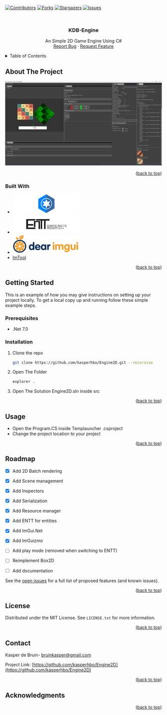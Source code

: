 <!-- Improved compatibility of back to top link: See: https://github.com/othneildrew/Best-README-Template/pull/73 -->
<a name="readme-top"></a>
<!--
*** Thanks for checking out the Best-README-Template. If you have a suggestion
*** that would make this better, please fork the repo and create a pull request
*** or simply open an issue with the tag "enhancement".
*** Don't forget to give the project a star!
*** Thanks again! Now go create something AMAZING! :D
-->



<!-- PROJECT SHIELDS -->
<!--
*** I'm using markdown "reference style" links for readability.
*** Reference links are enclosed in brackets [ ] instead of parentheses ( ).
*** See the bottom of this document for the declaration of the reference variables
*** for contributors-url, forks-url, etc. This is an optional, concise syntax you may use.
*** https://www.markdownguide.org/basic-syntax/#reference-style-links
-->
[![Contributors][contributors-shield]][contributors-url]
[![Forks][forks-shield]][forks-url]
[![Stargazers][stars-shield]][stars-url]
[![Issues][issues-shield]][issues-url]



<!-- PROJECT LOGO -->
<br />
<div align="center">
  <!-- <a href="https://github.com/othneildrew/Best-README-Template">
    <img src="images/logo.png" alt="Logo" width="80" height="80">
  </a> -->

  <h3 align="center">KDB-Engine</h3>

  <p align="center">
    An Simple 2D Game Engine Using C#
    <!-- <br />
    <a href="https://github.com/othneildrew/Best-README-Template"><strong>Explore the docs »</strong></a>
    <br /> -->
    <!-- <br />
    <a href="https://github.com/othneildrew/Best-README-Template">View Demo</a>
     -->
    <br/>
    <a href="https://github.com/kasperhbo/Engine2D/issues/">Report Bug</a>
    ·
    <a href="https://github.com/kasperhbo/Engine2D/issues/">Request Feature</a>
  </p>
</div>



<!-- TABLE OF CONTENTS -->
<details>
  <summary>Table of Contents</summary>
  <ol>
    <li>
      <a href="#about-the-project">About The Project</a>
      <ul>
        <li><a href="#built-with">Build With</a></li>
      </ul>
    </li>
    <li>
      <a href="#getting-started">Getting Started</a>
      <ul>
        <li><a href="#prerequisites">Prerequisites</a></li>
        <li><a href="#installation">Installation</a></li>
      </ul>
    </li>
    <li><a href="#usage">Usage</a></li>
    <li><a href="#roadmap">Roadmap</a></li>
    <li><a href="#contributing">Contributing</a></li>
    <li><a href="#license">License</a></li>
    <li><a href="#contact">Contact</a></li>
    <li><a href="#acknowledgments">Acknowledgments</a></li>
  </ol>
</details>



<!-- ABOUT THE PROJECT -->
## About The Project

![Product Name Screen Shot][product-screenshot-url]

<p align="right">(<a href="#readme-top">back to top</a>)</p>



### Built With

* [![OpenTK][OpenTK]][OpenTK-url]<a href="https://github.com/opentk/opentk"></a>
* [![ENTT-Sharp][ENTT-Sharp]][ENTT-Sharp-url]<a href="https://github.com/RabbitStewDio/EnTTSharp" ></a>
* [![ImGui][ImGui.NET]][ImGui-url]<a href="https://github.com/ImGuiNET/ImGui.NET"></a>
* <a href="https://github.com/themeldingwars/ImTool"> ImTool </a>


<p align="right">(<a href="#readme-top">back to top</a>)</p>



<!-- GETTING STARTED -->
## Getting Started

This is an example of how you may give instructions on setting up your project locally.
To get a local copy up and running follow these simple example steps.

### Prerequisites


* .Net 7.0
  
### Installation

1. Clone the repo
   ```sh
   git clone https://github.com/kasperhbo/Engine2D.git --recursive
   ```
2. Open The Folder
   ```sh
   explorer .
   ```
3. Open The Solution Engine2D.sln inside src

<p align="right">(<a href="#readme-top">back to top</a>)</p>



<!-- USAGE EXAMPLES -->
## Usage

* Open the Program.CS inside Templauncher .csproject
* Change the project location to your project

<p align="right">(<a href="#readme-top">back to top</a>)</p>



<!-- ROADMAP -->
## Roadmap

- [x] Add 2D Batch rendering
- [x] Add Scene management
- [x] Add Inspectors
- [x] Add Serialization 
- [x] Add Resource manager
- [x] Add ENTT for entities
- [x] Add ImGui.Net
- [x] Add ImGuizmo
- [ ] Add play mode (removed when switching to ENTT)
- [ ] Reimplement Box2D
- [ ] Add documentation


See the [open issues](https://github.com/kasperhbo/Engine2D/issues) for a full list of proposed features (and known issues).

<p align="right">(<a href="#readme-top">back to top</a>)</p>

<!-- LICENSE -->
## License

Distributed under the MIT License. See `LICENSE.txt` for more information.

<p align="right">(<a href="#readme-top">back to top</a>)</p>



<!-- CONTACT -->
## Contact

Kasper de Bruin- bruinkasper@gmail.com

Project Link: [https://github.com/kasperhbo/Engine2D](https://github.com/kasperhbo/Engine2D)

<p align="right">(<a href="#readme-top">back to top</a>)</p>



<!-- ACKNOWLEDGMENTS -->
## Acknowledgments

<!-- Use this space to list resources you find helpful and would like to give credit to. I've included a few of my favorites to kick things off!

* [Choose an Open Source License](https://choosealicense.com)
* [GitHub Emoji Cheat Sheet](https://www.webpagefx.com/tools/emoji-cheat-sheet)
* [Malven's Flexbox Cheatsheet](https://flexbox.malven.co/)
* [Malven's Grid Cheatsheet](https://grid.malven.co/)
* [Img Shields](https://shields.io)
* [GitHub Pages](https://pages.github.com)
* [Font Awesome](https://fontawesome.com)
* [React Icons](https://react-icons.github.io/react-icons/search) -->

<p align="right">(<a href="#readme-top">back to top</a>)</p>



<!-- MARKDOWN LINKS & IMAGES -->
<!-- https://www.markdownguide.org/basic-syntax/#reference-style-links -->
[contributors-shield]: https://img.shields.io/github/contributors/othneildrew/Best-README-Template.svg?style=for-the-badge
[contributors-url]: https://github.com/kasperhbo/Engine2D/graphs/contributors
[forks-shield]: https://img.shields.io/github/forks/othneildrew/Best-README-Template.svg?style=for-the-badge
[forks-url]: https://github.com/kasperhbo/Engine2D/network/members
[stars-shield]: https://img.shields.io/github/stars/othneildrew/Best-README-Template.svg?style=for-the-badge
[stars-url]: https://github.com/kasperhbo/Engine2D/stargazers
[issues-shield]: https://img.shields.io/github/issues/othneildrew/Best-README-Template.svg?style=for-the-badge
[issues-url]: https://github.com/kasperhbo/Engine2D/issues/
[license-shield]: https://img.shields.io/github/license/othneildrew/Best-README-Template.svg?style=for-the-badge
[license-url]: https://github.com/kasperhbo/Engine2D/blob/master/LICENSE.txt
[linkedin-shield]: https://img.shields.io/badge/-LinkedIn-black.svg?style=for-the-badge&logo=linkedin&colorB=555

[ImGui.Net]: /images/imguilogo.png
<!-- [ImGui.Net]: https://user-images.githubusercontent.com/18671600/113561727-69b1be00-9648-11eb-826b-df145f555ba3.png -->
[ImGui-url]: https://github.com/ImGuiNET/ImGui.NET

[OPENTK]:/IMAGES/opentk-logo.png
[OpenTK-url]: https://github.com/opentk/opentk

[ENTT-Sharp]:/IMAGES/entt-logo.png
[ENTT-Sharp-url]:https://github.com/RabbitStewDio/EnTTSharp

[product-screenshot-url]: /IMAGES/ss.png